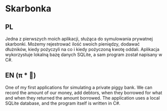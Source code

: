 # Skarbonka

## PL
Jedna z pierwszych moich aplikacji, służąca do symulowania prywatnej skarbonki. Możemy rejestrować ilość swoich pieniędzy, dodawać dłużników, kiedy pożyczyli na co i kiedy pożyczoną kwotę oddali. Aplikacja wykorzystuje lokalną bazę danych SQLite, a sam program został napisany w C#.

## EN (π * 🚪)
One of my first applications for simulating a private piggy bank. We can record the amount of our money, add debtors, when they borrowed for what and when they returned the amount borrowed. The application uses a local SQLite database, and the program itself is written in C#.
